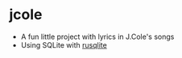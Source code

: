 # jcole

- A fun little project with lyrics in J.Cole's songs
- Using SQLite with [rusqlite](https://crates.io/crates/rusqlite)
